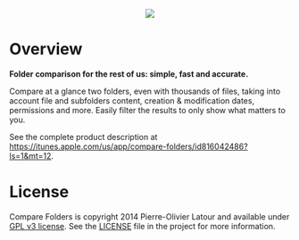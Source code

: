 <p align="center">
<img src="https://raw2.github.com/swisspol/CompareFolders/master/Resources/Icon.iconset/icon_512x512.png">
</p>

Overview
========

**Folder comparison for the rest of us: simple, fast and accurate.**

Compare at a glance two folders, even with thousands of files, taking into account file and subfolders content, creation & modification dates, permissions and more. Easily filter the results to only show what matters to you.

See the complete product description at https://itunes.apple.com/us/app/compare-folders/id816042486?ls=1&mt=12.

License
=======

Compare Folders is copyright 2014 Pierre-Olivier Latour and available under [GPL v3 license](http://www.gnu.org/licenses/gpl-3.0.txt). See the [LICENSE](LICENSE) file in the project for more information.
